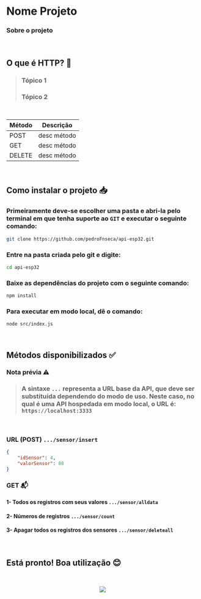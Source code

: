 # Nome Projeto
### Sobre o projeto

<br>

## O que é HTTP? 🤔
> ### Tópico 1
> ### Tópico 2

<br>

| Método | Descrição |
|--------|-----------|
|  POST  |desc método|
|GET     | desc método|
|DELETE| desc método|

<br>

## Como instalar o projeto 📥

### Primeiramente deve-se escolher uma pasta e abri-la pelo terminal em que tenha suporte ao ```GIT``` e executar o seguinte comando:
```bash
git clone https://github.com/pedroFnseca/api-esp32.git
```

### Entre na pasta criada pelo git e digite:
```bash
cd api-esp32
```

### Baixe as dependências do projeto com o seguinte comando:
```bash
npm install
```
### Para executar em modo local, dê o comando:
```bash
node src/index.js
```
<br>

## Métodos disponibilizados ✅
### Nota prévia ⚠️

> ### A sintaxe ```...``` representa a URL base da API, que deve ser substituída dependendo do modo de uso. Neste caso, no qual é uma API hospedada em modo local, o URL é: ```https://localhost:3333```

<br> 

### URL (POST) ```.../sensor/insert``` 
```json
{
    "idSensor": 4,      
    "valorSensor": 80
}
```
### GET 📬

#### 1- Todos os registros com seus valores ```.../sensor/alldata```
#### 2- Números de registros ```.../sensor/count```
#### 3- Apagar todos os registros dos sensores ```.../sensor/deleteall```

<br>

## Está pronto! Boa utilização 😊

<br>

<p align = "center">
<img src= "https://img.shields.io/badge/License-MIT-yellow.svg"/>
</p>
